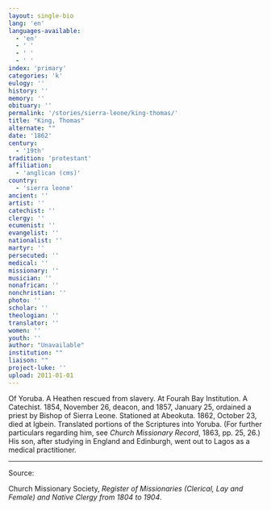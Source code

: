 ```yaml
---
layout: single-bio
lang: 'en'
languages-available:
  - 'en'
  - ' '
  - ' '
  - ' '
index: 'primary'
categories: 'k'
eulogy: ''
history: ''
memory: ''
obituary: ''
permalink: '/stories/sierra-leone/king-thomas/'
title: "King, Thomas"
alternate: ""
date: '1862'
century:
  - '19th'
tradition: 'protestant'
affiliation:
  - 'anglican (cms)'
country:
  - 'sierra leone'
ancient: ''
artist: ''
catechist: ''
clergy: ''
ecumenist: ''
evangelist: ''
nationalist: ''
martyr: ''
persecuted: ''
medical: ''
missionary: ''
musician: ''
nonafrican: ''
nonchristian: ''
photo: ''
scholar: ''
theologian: ''
translator: ''
women: ''
youth: ''
author: "Unavailable"
institution: ""
liaison: ""
project-luke: ''
upload: 2011-01-01
---
```




Of Yoruba.  A Heathen rescued from slavery.  At Fourah Bay Institution.  A Catechist.  1854, November 26, deacon, and 1857, January 25, ordained a priest by Bishop of Sierra Leone.  Stationed at Abeokuta.  1862, October 23, died at Igbein.  Translated portions of the Scriptures into Yoruba.  (For further particulars regarding him, see *Church Missionary Record*, 1863, pp. 25, 26.)  His son, after studying in England and Edinburgh, went out to Lagos as a medical practitioner.



---

Source:

Church Missionary Society, *Register of Missionaries (Clerical, Lay and Female) and Native Clergy from 1804 to 1904*.